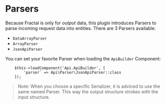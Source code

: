 Parsers
=======

Because Fractal is only for *output* data, this plugin introduces Parsers to parse incoming request data into entities. There are 3 Parsers available:

- `DataArrayParser`
- `ArrayParser`
- `JsonApiParser`

You can set your favorite Parser when loading the `ApiBuilder` Component:

```
    $this->loadComponent('Api.ApiBuilder', [
        'parser` => Api\Parser\JsonApiParser::class
    ]);
```

> Note: When you choose a specific Serializer, it is adviced to use the same named Parser. This way the output structure strokes with the input structure.


